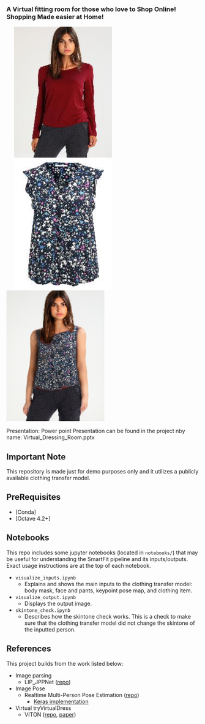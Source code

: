 ### A Virtual fitting room for those who love to Shop Online! Shopping Made easier at Home!

<p float="left">
  <img src="inputs/example_person.jpg" width="256" hspace="20"/>
  <img src="inputs/example_clothing.jpg" width="256" hspace="20"/> 
  <img src="output/example_output.png" width="256"/> 
</p>

Presentation:
Power point Presentation can be found in the project nby name: Virtual_Dressing_Room.pptx

## Important Note

This repository is made just for demo purposes only and it utilizes a publicly 
available clothing transfer model.
  
## PreRequisites

* [Conda]
* [Octave 4.2+]


## Notebooks

This repo includes some jupyter notebooks (located in `notebooks/`) that may be useful for understanding the SmartFit pipeline and its inputs/outputs. Exact usage instructions are at the top of each notebook.

* `visualize_inputs.ipynb`
  * Explains and shows the main inputs to the clothing transfer model: body mask, face and pants, keypoint pose map, and clothing item.
* `visualize_output.ipynb`
  * Displays the output image.
* `skintone_check.ipynb`
  * Describes how the skintone check works. This is a check to make sure that the clothing transfer model did not change the skintone of the inputted person.

## References

This project builds from the work listed below:

* Image parsing
  * LIP_JPPNet ([repo](https://github.com/Engineering-Course/LIP_JPPNet))
* Image Pose
  * Realtime Multi-Person Pose Estimation ([repo](https://github.com/ZheC/Realtime_Multi-Person_Pose_Estimation))
    * [Keras implementation](https://github.com/michalfaber/keras_Realtime_Multi-Person_Pose_Estimation)
* Virtual tryVirtualDress
  * VITON ([repo](https://github.com/xthan/VITON), [paper](https://arxiv.org/abs/1711.08447))
